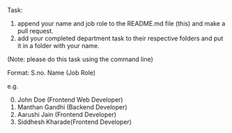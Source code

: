 Task: 


1. append your name and job role to the README.md file (this) and make a pull request.
2. add your completed department task to their respective folders and put it in a folder with your name.  


(Note: please do this task using the command line) 

Format:	S.no. Name (Job Role)

e.g.

0. John Doe (Frontend Web Developer) <br> 
1.  Manthan Gandhi (Backend Developer) 
2.  Aarushi Jain (Frontend Developer) 
3. Siddhesh Kharade(Frontend Developer)
